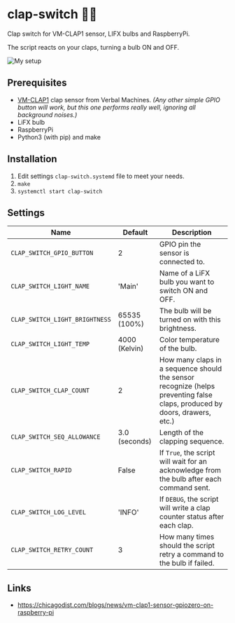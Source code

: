 # clap-switch 👏💡

Clap switch for VM-CLAP1 sensor, LIFX bulbs and RaspberryPi.

The script reacts on your claps, turning a bulb ON and OFF.

![My setup](https://i.imgur.com/spnHjBK.jpg)

## Prerequisites

* [VM-CLAP1](https://www.pololu.com/product/2580/specs) clap sensor from Verbal Machines.
  _(Any other simple GPIO button will work, but this one performs really well, ignoring all
  background noises.)_
* LiFX bulb
* RaspberryPi
* Python3 (with pip) and make

## Installation

1. Edit settings `clap-switch.systemd` file to meet your needs.
2. `make`
3. `systemctl start clap-switch`

## Settings

| Name                           | Default       | Description                                                                                                               |
|--------------------------------|---------------|---------------------------------------------------------------------------------------------------------------------------|
| `CLAP_SWITCH_GPIO_BUTTON`      | 2             | GPIO pin the sensor is connected to.                                                                                      |
| `CLAP_SWITCH_LIGHT_NAME`       | 'Main'        | Name of a LiFX bulb you want to switch ON and OFF.                                                                        |
| `CLAP_SWITCH_LIGHT_BRIGHTNESS` | 65535 (100%)  | The bulb will be turned on with this brightness.                                                                          |
| `CLAP_SWITCH_LIGHT_TEMP`       | 4000 (Kelvin) | Color temperature of the bulb.                                                                                            |
| `CLAP_SWITCH_CLAP_COUNT`       | 2             | How many claps in a sequence should the sensor recognize (helps preventing false claps, produced by doors, drawers, etc.) |
| `CLAP_SWITCH_SEQ_ALLOWANCE`    | 3.0 (seconds) | Length of the clapping sequence.                                                                                          |
| `CLAP_SWITCH_RAPID`            | False         | If `True`, the script will wait for an acknowledge from the bulb after each command sent.                                 |
| `CLAP_SWITCH_LOG_LEVEL`        | 'INFO'        | If `DEBUG`, the script will write a clap counter status after each clap.                                                  |
| `CLAP_SWITCH_RETRY_COUNT`      | 3             | How many times should the script retry a command to the bulb if failed.                                                   |

## Links

* https://chicagodist.com/blogs/news/vm-clap1-sensor-gpiozero-on-raspberry-pi

